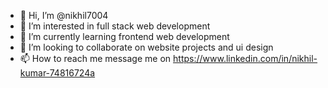 - 👋 Hi, I’m @nikhil7004
- 👀 I’m interested in full stack web development
- 🌱 I’m currently learning frontend web development
- 💞️ I’m looking to collaborate on website projects and ui design
- 📫 How to reach me message me on https://www.linkedin.com/in/nikhil-kumar-74816724a

<!---
nikhil7004/nikhil7004 is a ✨ special ✨ repository because its `README.md` (this file) appears on your GitHub profile.
You can click the Preview link to take a look at your changes.
--->

